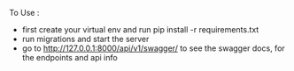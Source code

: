 To Use :
- first create your virtual env and run pip install -r requirements.txt
- run migrations and start the server
- go to http://127.0.0.1:8000/api/v1/swagger/ to see the swagger docs, for the endpoints and api info


